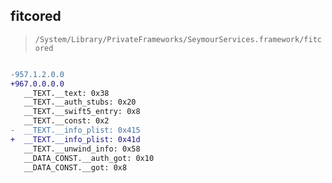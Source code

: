 ## fitcored

> `/System/Library/PrivateFrameworks/SeymourServices.framework/fitcored`

```diff

-957.1.2.0.0
+967.0.0.0.0
   __TEXT.__text: 0x38
   __TEXT.__auth_stubs: 0x20
   __TEXT.__swift5_entry: 0x8
   __TEXT.__const: 0x2
-  __TEXT.__info_plist: 0x415
+  __TEXT.__info_plist: 0x41d
   __TEXT.__unwind_info: 0x58
   __DATA_CONST.__auth_got: 0x10
   __DATA_CONST.__got: 0x8

```
